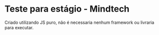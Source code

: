 # Teste para estágio - Mindtech

Criado utilizando JS puro, não é necessaria nenhum framework ou livraria para executar.
